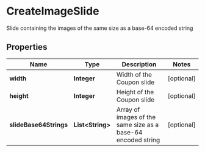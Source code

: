 

# CreateImageSlide

Slide containing the images of the same size as a base-64 encoded string

## Properties

| Name | Type | Description | Notes |
|------------ | ------------- | ------------- | -------------|
|**width** | **Integer** | Width of the Coupon slide |  [optional] |
|**height** | **Integer** | Height of the Coupon slide |  [optional] |
|**slideBase64Strings** | **List&lt;String&gt;** | Array of images of the same size as a base-64 encoded string |  [optional] |



